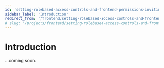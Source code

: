 ```yaml
---
id: 'setting-rolebased-access-controls-and-frontend-permissions-inviting-managing-collaborators-introduction'
sidebar_label: 'Introduction'
redirect_from: '/frontend/setting-rolebased-access-controls-and-frontend-permissions/inviting/managing-collaborators/introduction'
# slug: '/projects/frontend/setting-rolebased-access-controls-and-frontend-permissions/inviting/managing-collaborators/introduction'
---
```


# Introduction

...coming soon.
